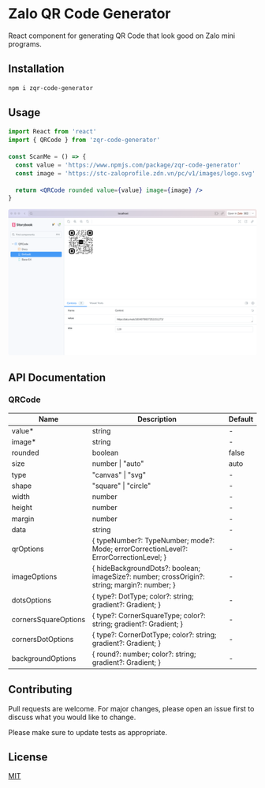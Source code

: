 # Zalo QR Code Generator

React component for generating QR Code that look good on Zalo mini programs.

## Installation


```bash
npm i zqr-code-generator
```

## Usage

```jsx
import React from 'react'
import { QRCode } from 'zqr-code-generator'

const ScanMe = () => {
  const value = 'https://www.npmjs.com/package/zqr-code-generator'
  const image = 'https://stc-zaloprofile.zdn.vn/pc/v1/images/logo.svg'

  return <QRCode rounded value={value} image={image} />
}
```

![Preview](https://raw.githubusercontent.com/nguyenhongphat0/zqr-code/main/preview.png)

## API Documentation

### QRCode

|Name|Description|Default|
|--- |--- |--- |
|value*|string|-|
|image*|string|-|
|rounded|boolean|false|
|size|number \| "auto"|auto|
|type|"canvas" \| "svg"|-|
|shape|"square" \| "circle"|-|
|width|number|-|
|height|number|-|
|margin|number|-|
|data|string|-|
|qrOptions|{ typeNumber?: TypeNumber; mode?: Mode; errorCorrectionLevel?: ErrorCorrectionLevel; }|-|
|imageOptions|{ hideBackgroundDots?: boolean; imageSize?: number; crossOrigin?: string; margin?: number; }|-|
|dotsOptions|{ type?: DotType; color?: string; gradient?: Gradient; }|-|
|cornersSquareOptions|{ type?: CornerSquareType; color?: string; gradient?: Gradient; }|-|
|cornersDotOptions|{ type?: CornerDotType; color?: string; gradient?: Gradient; }|-|
|backgroundOptions|{ round?: number; color?: string; gradient?: Gradient; }|-|


## Contributing
Pull requests are welcome. For major changes, please open an issue first to discuss what you would like to change.

Please make sure to update tests as appropriate.

## License
[MIT](https://choosealicense.com/licenses/mit/)